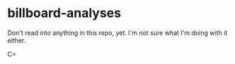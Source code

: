 # billboard-analyses

Don't read into anything in this repo, yet. I'm not sure what I'm doing with it either.

C=
